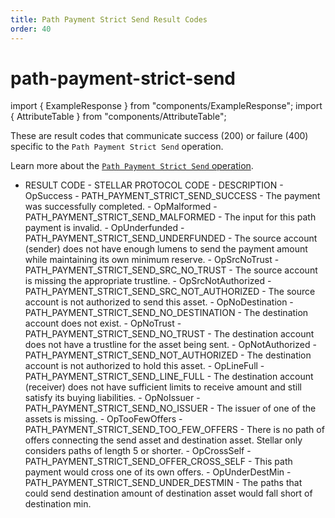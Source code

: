 ```yaml
---
title: Path Payment Strict Send Result Codes
order: 40
---
```


# path-payment-strict-send

import { ExampleResponse } from "components/ExampleResponse"; import { AttributeTable } from "components/AttributeTable";

These are result codes that communicate success \(200\) or failure \(400\) specific to the `Path Payment Strict Send` operation.

Learn more about the [`Path Payment Strict Send` operation](../../../../start/list-of-operations.md#path-payment-strict-send).

 - RESULT CODE - STELLAR PROTOCOL CODE - DESCRIPTION - OpSuccess - PATH\_PAYMENT\_STRICT\_SEND\_SUCCESS - The payment was successfully completed. - OpMalformed - PATH\_PAYMENT\_STRICT\_SEND\_MALFORMED - The input for this path payment is invalid. - OpUnderfunded - PATH\_PAYMENT\_STRICT\_SEND\_UNDERFUNDED - The source account \(sender\) does not have enough lumens to send the payment amount while maintaining its own minimum reserve. - OpSrcNoTrust - PATH\_PAYMENT\_STRICT\_SEND\_SRC\_NO\_TRUST - The source account is missing the appropriate trustline. - OpSrcNotAuthorized - PATH\_PAYMENT\_STRICT\_SEND\_SRC\_NOT\_AUTHORIZED - The source account is not authorized to send this asset. - OpNoDestination - PATH\_PAYMENT\_STRICT\_SEND\_NO\_DESTINATION - The destination account does not exist. - OpNoTrust - PATH\_PAYMENT\_STRICT\_SEND\_NO\_TRUST - The destination account does not have a trustline for the asset being sent. - OpNotAuthorized - PATH\_PAYMENT\_STRICT\_SEND\_NOT\_AUTHORIZED - The destination account is not authorized to hold this asset. - OpLineFull - PATH\_PAYMENT\_STRICT\_SEND\_LINE\_FULL - The destination account \(receiver\) does not have sufficient limits to receive amount and still satisfy its buying liabilities. - OpNoIssuer - PATH\_PAYMENT\_STRICT\_SEND\_NO\_ISSUER - The issuer of one of the assets is missing. - OpTooFewOffers - PATH\_PAYMENT\_STRICT\_SEND\_TOO\_FEW\_OFFERS - There is no path of offers connecting the send asset and destination asset. Stellar only considers paths of length 5 or shorter. - OpCrossSelf - PATH\_PAYMENT\_STRICT\_SEND\_OFFER\_CROSS\_SELF - This path payment would cross one of its own offers. - OpUnderDestMin - PATH\_PAYMENT\_STRICT\_SEND\_UNDER\_DESTMIN - The paths that could send destination amount of destination asset would fall short of destination min.

